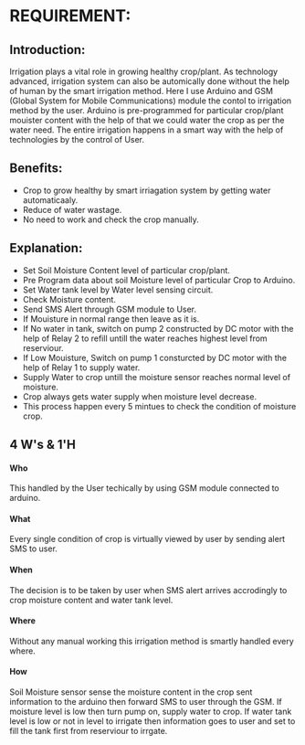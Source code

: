 # REQUIREMENT:
## Introduction:
  Irrigation plays a vital role in growing healthy crop/plant. As technology advanced, irrigation system can also be automically done without the help of human by the smart irrigation method. Here I use Arduino and GSM (Global System for Mobile Communications) module the contol to irrigation method by the user. Arduino is pre-programmed for particular crop/plant mouister content with the help of that we could water the crop as per the water need. The entire irrigation happens in a smart way with the help of technologies by the control of User.
## Benefits:
  * Crop to grow healthy by smart irriagation system by getting water automaticaaly.
  * Reduce of water wastage.
  * No need to work and check the crop manually.
## Explanation:
  * Set Soil Moisture Content level of particular crop/plant.
  * Pre Program data about soil Moisture level of particular Crop to Arduino.
  * Set Water tank level by Water level sensing circuit.
  * Check Moisture content.
  * Send SMS Alert through GSM module to User.
  * If Mouisture in normal range then leave as it is.
  * If No water in tank, switch on pump 2 constructed by DC motor with the help of Relay 2 to refill untill the water reaches highest level from reserviour.
  * If Low Mouisture, Switch on pump 1 consturcted by DC motor with the help of Relay 1 to supply water.
  * Supply Water to crop untill the moisture sensor reaches normal level of moisture.
  * Crop always gets water supply when moisture level decrease.
  * This process happen every 5 mintues to check the condition of moisture crop.
## 4 W's & 1'H
 #### Who
  This handled by the User techically by using GSM module connected to arduino. 
 #### What 
  Every single condition of crop is virtually viewed by user by sending alert SMS to user.
 #### When
  The decision is to be taken by user when SMS alert arrives accrodingly to crop moisture content and water tank level.
 #### Where 
  Without any manual working this irrigation method is smartly handled every where.
 #### How
  Soil Moisture sensor sense the moisture content in the crop sent information to the arduino then forward SMS to user through the GSM.
  If moisture level is low then turn pump on, supply water to crop. If water tank level is low or not in level to irrigate then information goes to user and set to fill the       tank first from reserviour to irrgate.



